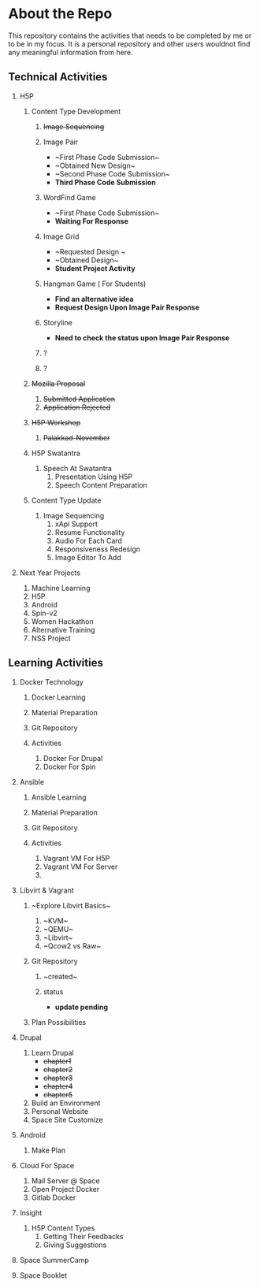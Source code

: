 # About the Repo

This repository contains the activities that needs to be completed by me or to be in my focus. It is a personal repository and other users wouldnot find any meaningful information from here.

## Technical Activities

1. H5P 
    1. Content Type Development

        1. ~~Image Sequencing~~
        2. Image Pair

            * ~First Phase Code Submission~
            * ~Obtained New Design~
            * ~Second Phase Code Submission~
            * **Third Phase Code Submission**
            
        3. WordFind Game

            * ~First Phase Code Submission~
            * **Waiting For Response**

        4. Image Grid
            * ~Requested Design ~
            * ~Obtained Design~
            * **Student Project Activity**
            
        5. Hangman Game ( For Students)
            * **Find an alternative idea**
            * **Request Design Upon Image Pair Response**
        6. Storyline
            * **Need to check the status upon Image Pair Response**

        7. ? 
        8. ?

    2. ~~Mozilla Proposal~~

        1. ~~Submitted Application~~
        2. ~~Application Rejected~~

    3. ~~H5P Workshop~~
        1. ~~Palakkad-November~~
    4. H5P Swatantra

        1. Speech At Swatantra
            1. Presentation Using H5P
            2. Speech Content Preparation

    5. Content Type Update

        1. Image Sequencing
            1. xApi Support
            2. Resume Functionality
            3. Audio For Each Card
            4. Responsiveness Redesign
            5. Image Editor To Add

2. Next Year Projects        

    1. Machine Learning
    2. H5P
    3. Android
    4. Spin-v2
    5. Women Hackathon
    6. Alternative Training
    7. NSS Project

## Learning Activities

1. Docker Technology

    1. Docker Learning
    2. Material Preparation
    3. Git Repository
    4. Activities

        1. Docker For Drupal
        2. Docker For Spin

2. Ansible

    1. Ansible Learning
    2. Material Preparation
    3. Git Repository
    4. Activities

        1. Vagrant VM For H5P
        2. Vagrant VM For Server
        3. 

3. Libvirt & Vagrant

    1. ~Explore Libvirt Basics~
        1. ~KVM~
        2. ~QEMU~
        3. ~Libvirt~
        4. ~Qcow2 vs Raw~
        
    2. Git Repository
        1. ~created~
        2. status

            * **update pending**
    3. Plan Possibilities

4. Drupal 

    1. Learn Drupal
        * ~~chapter1~~
        * ~~chapter2~~
        * ~~chapter3~~
        * ~~chapter4~~
        * ~~chapter5~~
    2. Build an Environment
    3. Personal Website
    4. Space Site Customize
5. Android 

    1. Make Plan

6. Cloud For Space

    1. Mail Server @ Space
    2. Open Project Docker
    3. Gitlab Docker

7. Insight

    1. H5P Content Types
        1. Getting Their Feedbacks
        2. Giving Suggestions

8. Space SummerCamp
9. Space Booklet




















